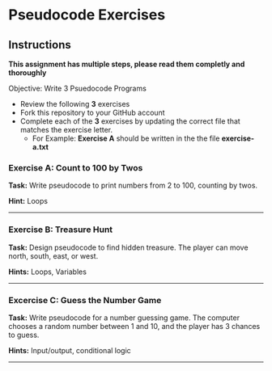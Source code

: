 # Pseudocode Exercises

## Instructions

**This assignment has multiple steps, please read them completly and thoroughly**


Objective: Write 3 Psuedocode Programs


- Review the following **3** exercises
- Fork this repository to your GitHub account
- Complete each of the **3** exercises by updating the correct file that matches the exercise letter.
    - For Example: **Exercise A** should be written in the the file **exercise-a.txt**



### Exercise A: Count to 100 by Twos

**Task:** Write pseudocode to print numbers from 2 to 100, counting by twos.

**Hint:** Loops

---

### Exercise B: Treasure Hunt

**Task:** Design pseudocode to find hidden treasure. The player can move north, south, east, or west.

**Hints:** Loops, Variables

---

### Excercise C: Guess the Number Game

**Task:** Write pseudocode for a number guessing game. The computer chooses a random number between 1 and 10, and the player has 3 chances to guess.

**Hints:** Input/output, conditional logic

---